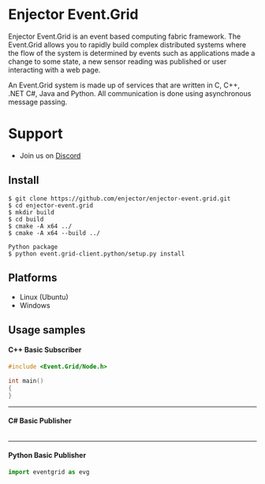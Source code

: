 # Enjector Event.Grid
Enjector Event.Grid is an event based computing fabric framework. The Event.Grid allows you to rapidly build complex distributed systems where the flow of the system is determined by events such as applications made a change to some state, a new sensor reading was published or user interacting with a web page.

An Event.Grid system is made up of services that are written in C, C++, .NET C#, Java and Python. All communication is done using asynchronous message passing.

# Support
* Join us on [Discord](https://discord.me/enjector-intermix) 

## Install
```console
$ git clone https://github.com/enjector/enjector-event.grid.git
$ cd enjector-event.grid
$ mkdir build 
$ cd build
$ cmake -A x64 ../
$ cmake -A x64 --build ../

Python package
$ python event.grid-client.python/setup.py install

```
## Platforms
 * Linux (Ubuntu)
 * Windows

## Usage samples

#### C++ Basic Subscriber
```c++
#include <Event.Grid/Node.h>

int main() 
{
}

```
---
#### C# Basic Publisher
```c#
```
---
#### Python Basic Publisher
```python
import eventgrid as evg
```


